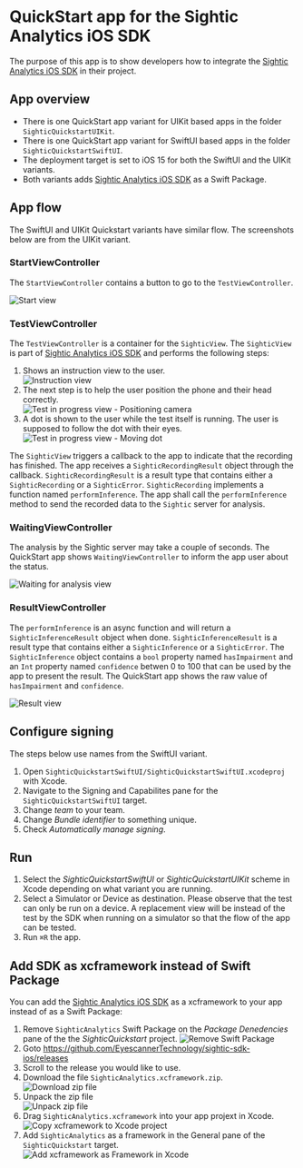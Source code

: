 # QuickStart app for the Sightic Analytics iOS SDK

The purpose of this app is to show developers how to integrate the [Sightic Analytics iOS SDK](https://github.com/EyescannerTechnology/sightic-sdk-ios) in their project.

## App overview

* There is one QuickStart app variant for UIKit based apps in the folder `SighticQuickstartUIKit`.
* There is one QuickStart app variant for SwiftUI based apps in the folder `SighticQuickstartSwiftUI`.
* The deployment target is set to iOS 15 for both the SwiftUI and the UIKit variants.
* Both variants adds [Sightic Analytics iOS SDK](https://github.com/EyescannerTechnology/sightic-sdk-ios) as a Swift Package.

## App flow

The SwiftUI and UIKit Quickstart variants have similar flow. The screenshots below are from the UIKit variant.

### StartViewController

The `StartViewController` contains a button to go to the `TestViewController`.

![Start view](images/1-quickstart-app-start-view.jpeg)

### TestViewController

The `TestViewController` is a container for the `SighticView`. The `SighticView` is part of [Sightic Analytics iOS SDK](https://github.com/EyescannerTechnology/sightic-sdk-ios) and performs the following steps:
1. Shows an instruction view to the user.<br>
   ![Instruction view](images/2-quickstart-app-instruction-view.jpeg)
1. The next step is to help the user position the phone and their head correctly.<br>
   ![Test in progress view - Positioning camera](images/3-quickstart-app-test-in-progress-a.jpeg)
1. A dot is shown to the user while the test itself is running. The user is supposed to follow the dot with their eyes.<br>
  ![Test in progress view - Moving dot](images/4-quickstart-app-test-in-progress-b.jpeg)

The `SighticView` triggers a callback to the app to indicate that the recording has finished. The app receives a `SighticRecordingResult` object through the callback. `SighticRecordingResult` is a result type that contains either a `SighticRecording` or a `SighticError`. `SighticRecording` implements a function named `performInference`. The app shall call the `performInference` method to send the recorded data to the `Sightic` server for analysis.

### WaitingViewController

The analysis by the Sightic server may take a couple of seconds. The QuickStart app shows `WaitingViewController` to inform the app user about the status.

![Waiting for analysis view](images/5-quickstart-app-waiting-for-analsysis.jpeg)

### ResultViewController

The `performInference` is an async function and will return a `SighticInferenceResult` object when done. `SighticInferenceResult` is a result type that contains either a `SighticInference` or a `SighticError`. The `SighticInference` object contains a `bool` property named `hasImpairment` and an `Int` property named `confidence` betwen 0 to 100 that can be used by the app to present the result. The QuickStart app shows the raw value of `hasImpairment` and `confidence`.

![Result view](images/6-quickstart-app-result-view.jpeg)

## Configure signing

The steps below use names from the SwiftUI variant.

1. Open `SighticQuickstartSwiftUI/SighticQuickstartSwiftUI.xcodeproj` with Xcode.
1. Navigate to the Signing and Capabilites pane for the `SighticQuickstartSwiftUI` target.
1. Change _team_ to your team.
1. Change _Bundle identifier_ to something unique.
1. Check _Automatically manage signing_.

## Run

1. Select the _SighticQuickstartSwiftUI_ or _SighticQuickstartUIKit_ scheme in Xcode depending on what variant you are running.
1. Select a Simulator or Device as destination. Please observe that the test can only be run on a device. A replacement view will be instead of the test by the SDK when running on a simulator so that the flow of the app can be tested.
1. Run `⌘R` the app.

## Add SDK as xcframework instead of Swift Package

You can add the [Sightic Analytics iOS SDK](https://github.com/EyescannerTechnology/sightic-sdk-ios) as a xcframework to your app instead of as a Swift Package:

1. Remove `SighticAnalytics` Swift Package on the _Package Denedencies_ pane of the the _SighticQuickstart_ project.
   ![Remove Swift Package](images/7-xcframework-quickstart-remove-swift-package.png)
1. Goto https://github.com/EyescannerTechnology/sightic-sdk-ios/releases
1. Scroll to the release you would like to use.
1. Download the file `SighticAnalytics.xcframework.zip`.<br>
   ![Download zip file](images/8-xcframework-quickstart-app-download-xcframework-zip.png)
1. Unpack the zip file<br>
   ![Unpack zip file](images/9-xcframework-quickstart-app-unpack-xcframeowrk-zip.png)
1. Drag `SighticAnalytics.xcframework` into your app projext in Xcode.<br>
   ![Copy xcframework to Xcode project](images/10-xcframework-quickstart-app-drag-xcframework-to-app.png)
1. Add `SighticAnalytics` as a framework in the General pane of the `SighticQuickstart` target.<br>
   ![Add xcframework as Framework in Xcode](images/11-xcframework-quickstart-app-add-xcframework-as-dependency.png)
